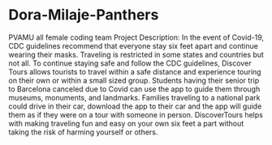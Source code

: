 # Dora-Milaje-Panthers
PVAMU all female coding team
Project Description: In the event of Covid-19, CDC guidelines recommend that everyone stay six feet apart and continue wearing their masks. Traveling is restricted in some states and countries but not all. To continue staying safe and follow the CDC guidelines, Discover Tours allows tourists to travel within a safe distance and experience touring on their own or within a small sized group. Students having their senior trip to Barcelona canceled due to Covid can use the app to guide them through museums, monuments, and landmarks. Families traveling to a national park could drive in their car, download the app to their car and the app will guide them as if they were on a tour with someone in person. DiscoverTours helps with making traveling fun and easy on your own six feet a part without taking the risk of harming yourself or others.
